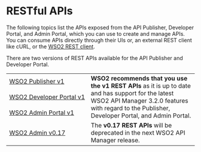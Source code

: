 # RESTful APIs

The following topics list the APIs exposed from the API Publisher, Developer Portal, and Admin Portal, which you can use to create and manage APIs. You can consume APIs directly through their UIs or, an external REST client like cURL, or the [WSO2 REST client]({{base_path}}/learn/consume-api/invoke-apis/invoke-apis-using-tools/invoke-an-api-using-the-integrated-api-console).

There are two versions of REST APIs available for the API Publisher and Developer Portal.
<br>
<table>
  <tr>
    <td nowrap="true"><a href="{{base_path}}/develop/product-apis/getting-started/guide-publisher-v1/">WSO2 Publisher v1</a></td>
    <td rowspan="3"><b>WSO2 recommends that you use the v1 REST APIs</b> as it is up to date and has support for the latest WSO2 API Manager 3.2.0 features with regard to the Publisher, Developer Portal, and Admin Portal.
    </td>
  </tr>
  <tr>
    <td nowrap="true"><a href="{{base_path}}/develop/product-apis/getting-started/guide-devportal-v1/">WSO2 Developer Portal v1</a></td>
  </tr>
   <tr>
    <td nowrap="true"><a href="{{base_path}}/develop/product-apis/getting-started/guide-admin-v1/">WSO2 Admin Portal v1</a></td>
  </tr>

  <tr>
    <td nowrap="true"><a href="{{base_path}}/develop/product-apis/getting-started/guide-admin-v0.17/">WSO2 Admin v0.17</a></td>
    <td rowspan="1">The <b>v0.17 REST APIs</b> will be deprecated in the next WSO2 API Manager release.</b></td>
  </tr>


</table>
